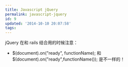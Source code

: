 ```yaml
---
title: Javascript jQuery
permalink: javascript-jquery
id: 9
updated: '2014-10-10 20:07:58'
tags:
---
```


jQuery 在和 rails 结合用的时候注意：

+ $(document).on("ready", functionName); 和 $(document).on("ready",functionName()); 是不一样的！
